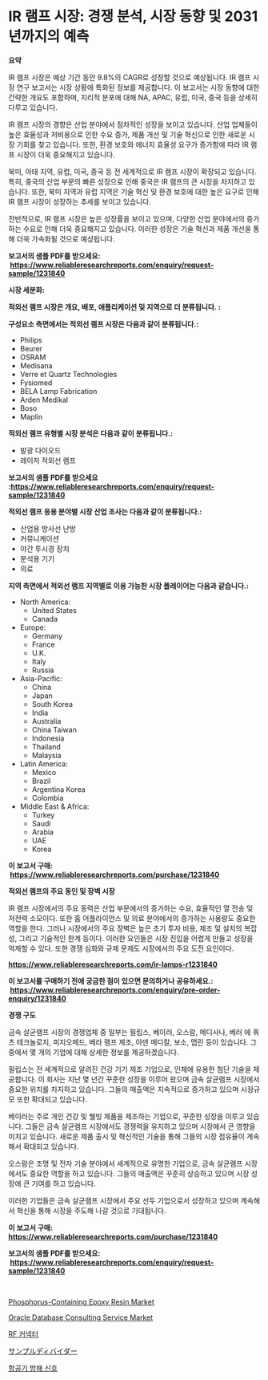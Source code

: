 <p><h1>IR 램프 시장: 경쟁 분석, 시장 동향 및 2031 년까지의 예측</h1></p><p><strong>요약</strong></p>
<p><p>IR 램프 시장은 예상 기간 동안 9.8%의 CAGR로 성장할 것으로 예상됩니다. IR 램프 시장 연구 보고서는 시장 상황에 특화된 정보를 제공합니다. 이 보고서는 시장 동향에 대한 간략한 개요도 포함하며, 지리적 분포에 대해 NA, APAC, 유럽, 미국, 중국 등을 상세히 다루고 있습니다.</p><p>IR 램프 시장의 경향은 산업 분야에서 점차적인 성장을 보이고 있습니다. 산업 업체들이 높은 효율성과 저비용으로 인한 수요 증가, 제품 개선 및 기술 혁신으로 인한 새로운 시장 기회를 찾고 있습니다. 또한, 환경 보호와 에너지 효율성 요구가 증가함에 따라 IR 램프 시장이 더욱 중요해지고 있습니다.</p><p>북미, 아태 지역, 유럽, 미국, 중국 등 전 세계적으로 IR 램프 시장이 확장되고 있습니다. 특히, 중국의 산업 부문의 빠른 성장으로 인해 중국은 IR 램프의 큰 시장을 차지하고 있습니다. 또한, 북미 지역과 유럽 지역은 기술 혁신 및 환경 보호에 대한 높은 요구로 인해 IR 램프 시장이 성장하는 추세를 보이고 있습니다.</p><p>전반적으로, IR 램프 시장은 높은 성장률을 보이고 있으며, 다양한 산업 분야에서의 증가하는 수요로 인해 더욱 중요해지고 있습니다. 이러한 성장은 기술 혁신과 제품 개선을 통해 더욱 가속화될 것으로 예상됩니다.</p></p>
<p><strong>보고서의 샘플 PDF를 받으세요: &nbsp;<a href="https://www.reliableresearchreports.com/enquiry/request-sample/1231840">https://www.reliableresearchreports.com/enquiry/request-sample/1231840</a></strong></p>
<p><strong>시장 세분화:</strong></p>
<p><strong> 적외선 램프 시장은 개요, 배포, 애플리케이션 및 지역으로 더 분류됩니다. :</strong></p>
<p><strong>구성요소 측면에서는 적외선 램프 시장은 다음과 같이 분류됩니다.:</strong></p>
<p><ul><li>Philips</li><li>Beurer</li><li>OSRAM</li><li>Medisana</li><li>Verre et Quartz Technologies</li><li>Fysiomed</li><li>BELA Lamp Fabrication</li><li>Arden Medikal</li><li>Boso</li><li>Maplin</li></ul></p>
<p><strong> 적외선 램프 유형별 시장 분석은 다음과 같이 분류됩니다.:</strong></p>
<p><ul><li>발광 다이오드</li><li>레이저 적외선 램프</li></ul></p>
<p><strong>보고서의 샘플 PDF를 받으세요 :<a href="https://www.reliableresearchreports.com/enquiry/request-sample/1231840">https://www.reliableresearchreports.com/enquiry/request-sample/1231840</a></strong></p>
<p><strong> 적외선 램프 응용 분야별 시장 산업 조사는 다음과 같이 분류됩니다.:</strong></p>
<p><ul><li>산업용 방사선 난방</li><li>커뮤니케이션</li><li>야간 투시경 장치</li><li>분석용 기기</li><li>의료</li></ul></p>
<p><strong>지역 측면에서 적외선 램프 지역별로 이용 가능한 시장 플레이어는 다음과 같습니다.:</strong></p>
<p><ul>
    <li>
        North America:
        <ul>
            <li>United States</li>
            <li>Canada</li>
        </ul>
    </li>
    <li>
        Europe:
        <ul>
            <li>Germany</li>
            <li>France</li>
            <li>U.K.</li>
            <li>Italy</li>
            <li>Russia</li>
        </ul>
    </li>
    <li>
        Asia-Pacific:
        <ul>
            <li>China</li>
            <li>Japan</li>
            <li>South Korea</li>
            <li>India</li>
            <li>Australia</li>
            <li>China Taiwan</li>
            <li>Indonesia</li>
            <li>Thailand</li>
            <li>Malaysia</li>
        </ul>
    </li>
    <li>
        Latin America:
        <ul>
            <li>Mexico</li>
            <li>Brazil</li>
            <li>Argentina Korea</li>
            <li>Colombia</li>
        </ul>
    </li>
    <li>
        Middle East & Africa:
        <ul>
            <li>Turkey</li>
            <li>Saudi</li>
            <li>Arabia</li>
            <li>UAE</li>
            <li>Korea</li>
        </ul>
    </li>
    </ul></p>
<p><strong>이 보고서 구매: &nbsp;<a href="https://www.reliableresearchreports.com/purchase/1231840">https://www.reliableresearchreports.com/purchase/1231840</a></strong></p>
<p><strong>적외선 램프의 주요 동인 및 장벽 시장</strong></p>
<p><p>IR 램프 시장에서의 주요 동력은 산업 부문에서의 증가하는 수요, 효율적인 열 전송 및 저전력 소모이다. 또한 홈 어플라이언스 및 의료 분야에서의 증가하는 사용량도 중요한 역할을 한다. 그러나 시장에서의 주요 장벽은 높은 초기 투자 비용, 제조 및 설치의 복잡성, 그리고 기술적인 한계 등이다. 이러한 요인들은 시장 진입을 어렵게 만들고 성장을 억제할 수 있다. 또한 경쟁 심화와 규제 문제도 시장에서의 주요 도전 요인이다.</p></p>
<p><strong><a href="https://www.reliableresearchreports.com/ir-lamps-r1231840">https://www.reliableresearchreports.com/ir-lamps-r1231840</a></strong></p>
<p><strong>이 보고서를 구매하기 전에 궁금한 점이 있으면 문의하거나 공유하세요.: &nbsp;<a href="https://www.reliableresearchreports.com/enquiry/pre-order-enquiry/1231840">https://www.reliableresearchreports.com/enquiry/pre-order-enquiry/1231840</a></strong></p>
<p><strong>경쟁 구도</strong></p>
<p><p>금속 살균램프 시장의 경쟁업체 중 일부는 필립스, 베이러, 오스람, 메디사나, 베러 에 쿼츠 테크놀로지, 피지오메드, 베라 램프 제조, 아덴 메디칼, 보소, 맵린 등이 있습니다. 그중에서 몇 개의 기업에 대해 상세한 정보를 제공하겠습니다.</p><p>필립스는 전 세계적으로 알려진 건강 기기 제조 기업으로, 인체에 유용한 첨단 기술을 제공합니다. 이 회사는 지난 몇 년간 꾸준한 성장을 이루어 왔으며 금속 살균램프 시장에서 중요한 위치를 차지하고 있습니다. 그들의 매출액은 지속적으로 증가하고 있으며 시장규모 또한 확대되고 있습니다.</p><p>베이러는 주로 개인 건강 및 웰빙 제품을 제조하는 기업으로, 꾸준한 성장을 이루고 있습니다. 그들은 금속 살균램프 시장에서도 경쟁력을 유지하고 있으며 시장에서 큰 영향을 미치고 있습니다. 새로운 제품 출시 및 혁신적인 기술을 통해 그들의 시장 점유율이 계속해서 확대되고 있습니다.</p><p>오스람은 조명 및 전자 기술 분야에서 세계적으로 유명한 기업으로, 금속 살균램프 시장에서도 중요한 역할을 하고 있습니다. 그들의 매출액은 꾸준히 상승하고 있으며 시장 성장에 큰 기여를 하고 있습니다.</p><p>이러한 기업들은 금속 살균램프 시장에서 주요 선두 기업으로서 성장하고 있으며 계속해서 혁신을 통해 시장을 주도해 나갈 것으로 기대됩니다.</p></p>
<p><strong>이 보고서 구매: &nbsp; <a href="https://www.reliableresearchreports.com/purchase/1231840">https://www.reliableresearchreports.com/purchase/1231840</a></strong></p>
<p><strong>보고서의 샘플 PDF를 받으세요: &nbsp;<a href="https://www.reliableresearchreports.com/enquiry/request-sample/1231840">https://www.reliableresearchreports.com/enquiry/request-sample/1231840</a></strong><strong></strong></p>
<p>&nbsp;</p>
<p><p><a href="https://www.linkedin.com/pulse/global-phosphorus-containing-epoxy-resin-market-size-trends-ufygf">Phosphorus-Containing Epoxy Resin Market</a></p><p><a href="https://github.com/julyju69/Market-Research-Report-List-3/blob/main/oracle-database-consulting-service-market.md">Oracle Database Consulting Service Market</a></p><p><a href="https://github.com/Howaoole34545/Market-Research-Report-List-1/blob/main/590235761647.md">RF 커넥터</a></p><p><a href="https://github.com/Fatimaklein1/Market-Research-Report-List-1/blob/main/821851262353.md">サンプルディバイダー</a></p><p><a href="https://github.com/JackieFauhey9089475/Market-Research-Report-List-1/blob/main/659286361648.md">항공기 방해 신호</a></p></p>